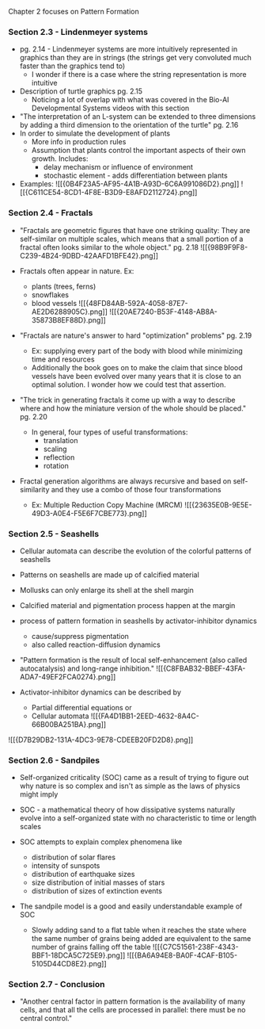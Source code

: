 Chapter 2 focuses on Pattern Formation


### Section 2.3 - Lindenmeyer systems
* pg. 2.14 - Lindenmeyer systems are more intuitively represented in graphics than they are in strings (the strings get very convoluted much faster than the graphics tend to)
	* I wonder if there is a case where the string representation is more intuitive
* Description of turtle graphics pg. 2.15
	* Noticing a lot of overlap with what was covered in the Bio-AI Developmental Systems videos with this section
* "The interpretation of an L-system can be extended to three dimensions by adding a third dimension to the orientation of the turtle" pg. 2.16
* In order to simulate the development of plants
	* More info in production rules
	* Assumption that plants control the important aspects of their own growth. Includes:
		* delay mechanism or influence of environment
		* stochastic element - adds differentiation between plants
* Examples:
![[{0B4F23A5-AF95-4A1B-A93D-6C6A991086D2}.png]]
![[{C611CE54-8CD1-4F8E-B3D9-E8AFD2112724}.png]]


### Section 2.4 - Fractals
* "Fractals are geometric figures that have one striking quality: They are self-similar on multiple scales, which means that a small portion of a fractal often looks similar to the whole object." pg. 2.18
![[{98B9F9F8-C239-4B24-9DBD-42AAFD1BFE42}.png]]

* Fractals often appear in nature. Ex:
	* plants (trees, ferns)
	* snowflakes
	* blood vessels
![[{48FD84AB-592A-4058-87E7-AE2D6288905C}.png]]
![[{20AE7240-B53F-4148-AB8A-35873B8EF88D}.png]]
* "Fractals are nature's answer to hard "optimization" problems" pg. 2.19
	* Ex: supplying every part of the body with blood while minimizing time and resources
	* Additionally the book goes on to make the claim that since blood vessels have been evolved over many years that it is close to an optimal solution. I wonder how we could test that assertion.

* "The trick in generating fractals it come up with a way to describe where and how the miniature version of the whole should be placed." pg. 2.20
	* In general, four types of useful transformations:
		* translation
		* scaling
		* reflection
		* rotation
* Fractal generation algorithms are always recursive and based on self-similarity and they use a combo of those four transformations
	* Ex: Multiple Reduction Copy Machine (MRCM)
![[{23635E0B-9E5E-49D3-A0E4-F5E6F7CBE773}.png]]


### Section 2.5 - Seashells
* Cellular automata can describe the evolution of the colorful patterns of seashells
* Patterns on seashells are made up of calcified material
* Mollusks can only enlarge its shell at the shell margin
* Calcified material and pigmentation process happen at the margin

* process of pattern formation in seashells by activator-inhibitor dynamics
	* cause/suppress pigmentation
	* also called reaction-diffusion dynamics
* "Pattern formation is the result of local self-enhancement (also called autocatalysis) and long-range inhibition."
![[{C8FBAB32-BBEF-43FA-ADA7-49EF2FCA0274}.png]]

* Activator-inhibitor dynamics can be described by
	* Partial differential equations or
	* Cellular automata
![[{FA4D1BB1-2EED-4632-8A4C-66B00BA251BA}.png]]

![[{D7B29DB2-131A-4DC3-9E78-CDEEB20FD2D8}.png]]


### Section 2.6 - Sandpiles
* Self-organized criticality (SOC) came as a result of trying to figure out why nature is so complex and isn't as simple as the laws of physics might imply
* SOC - a mathematical theory of how dissipative systems naturally evolve into a self-organized state with no characteristic to time or length scales
* SOC attempts to explain complex phenomena like
	* distribution of solar flares
	* intensity of sunspots
	* distribution of earthquake sizes
	* size distribution of initial masses of stars
	* distribution of sizes of extinction events

* The sandpile model is a good and easily understandable example of SOC
	* Slowly adding sand to a flat table when it reaches the state where the same number of grains being added are equivalent to the same number of grains falling off the table
![[{C7C51561-238F-4343-BBF1-18DCA5C725E9}.png]]
![[{BA6A94E8-BA0F-4CAF-B105-5105D44CD8E2}.png]]


### Section 2.7 - Conclusion
* "Another central factor in pattern formation is the availability of many cells, and that all the cells are processed in parallel: there must be no central control."